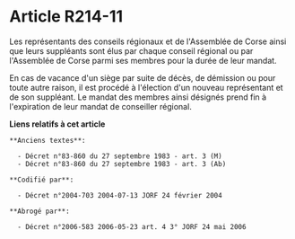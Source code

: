 # Article R214-11

Les représentants des conseils régionaux et de l'Assemblée de Corse ainsi que leurs suppléants sont élus par chaque conseil
régional ou par l'Assemblée de Corse parmi ses membres pour la durée de leur mandat.

En cas de vacance d'un siège par suite de décès, de démission ou pour toute autre raison, il est procédé à l'élection d'un
nouveau représentant et de son suppléant. Le mandat des membres ainsi désignés prend fin à l'expiration de leur mandat de
conseiller régional.

**Liens relatifs à cet article**

	**Anciens textes**:

	  - Décret n°83-860 du 27 septembre 1983 - art. 3 (M)
	  - Décret n°83-860 du 27 septembre 1983 - art. 3 (Ab)

	**Codifié par**:

	  - Décret n°2004-703 2004-07-13 JORF 24 février 2004

	**Abrogé par**:

	  - Décret n°2006-583 2006-05-23 art. 4 3° JORF 24 mai 2006
